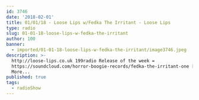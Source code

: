 ```yaml
---
id: 3746
date: '2018-02-01'
title: 01/01/18 - Loose Lips w/Fedka The Irritant - Loose Lips
type: radio
slug: 01-01-18-loose-lips-w-fedka-the-irritant
author: 100
banner:
  - imported/01-01-18-loose-lips-w-fedka-the-irritant/image3746.jpeg
description: >-
  http://loose-lips.co.uk 199radio Release of the week =
  https://soundcloud.com/horror-boogie-records/fedka-the-irritant-one [...]Read
  More...
published: true
tags:
  - radioShow
---
```

